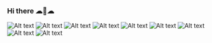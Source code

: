 ### Hi there ☁🐋☁

<!--
**EmpyrealWhale/EmpyrealWhale** is a ✨ _special_ ✨ repository because its `README.md` (this file) appears on your GitHub profile.

Here are some ideas to get you started:

- 🔭 I’m currently working on ...
- 🌱 I’m currently learning ...
- 👯 I’m looking to collaborate on ...
- 🤔 I’m looking for help with ...
- 💬 Ask me about ...
- 📫 How to reach me: ...
- 😄 Pronouns: ...
- ⚡ Fun fact: ...
-->


<!-- skills -->
![Alt text](https://img.shields.io/badge/Android-3DDC84.svg?style=for-the-badge&logo=Android&logoColor=white) <!-- android -->
![Alt text](https://img.shields.io/badge/Kotlin-7F52FF.svg?style=for-the-badge&logo=Kotlin&logoColor=white) <!-- kotlin -->
![Alt text](https://img.shields.io/badge/Jetpack%20Compose-4285F4.svg?style=for-the-badge&logo=Jetpack-Compose&logoColor=white) <!-- jetpack compose -->
![Alt text](https://img.shields.io/badge/Python-3776AB.svg?style=for-the-badge&logo=Python&logoColor=white) <!-- python -->
![Alt text](https://img.shields.io/badge/JavaScript-F7DF1E.svg?style=for-the-badge&logo=JavaScript&logoColor=black) <!-- javascript -->
![Alt text](https://img.shields.io/badge/HTML5-E34F26.svg?style=for-the-badge&logo=HTML5&logoColor=white) <!-- html5 -->
![Alt text](https://img.shields.io/badge/CSS3-1572B6.svg?style=for-the-badge&logo=CSS3&logoColor=white) <!-- css3 -->
![Alt text](https://img.shields.io/badge/Node.js-339933.svg?style=for-the-badge&logo=nodedotjs&logoColor=white) <!-- node.js -->
![Alt text](https://img.shields.io/badge/React-61DAFB.svg?style=for-the-badge&logo=React&logoColor=black) <!-- react -->
